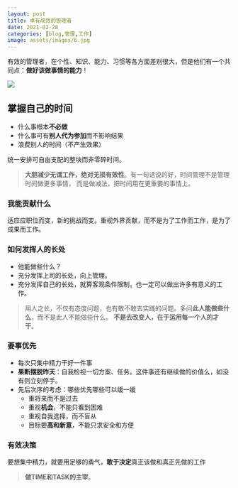 ```yaml
---
layout: post
title: 卓有成效的管理者
date: 2021-02-28
categories: [blog,管理,工作]
image: assets/images/6.jpg
---
```


有效的管理者，在个性、知识、能力、习惯等各方面差别很大，但是他们有一个共同点：**做好该做事情的能力**！

![](https://raw.githubusercontent.com/icodingc/icodingc.github.io/main/img/Effective_Executive.png)

## 掌握自己的时间
- 什么事根本**不必做**
- 什么事可有**别人代为参加**而不影响结果
- 浪费别人的时间（不产生效果）

统一安排可自由支配的整块而非零碎时间。

> **大胆减少无谓工作，绝对无损有效性**。有一句话说的好，时间管理不是管理时间做更多事情，
> 而是做减法，把时间用在更重要的事情上。

### 我能贡献什么

适应应职位而变，新的挑战而变。重视外界贡献，而不是为了工作而工作，是为了成果而工作。

### 如何发挥人的长处
- 他能做些什么？
- 充分发挥上司的长处，向上管理。
- 充分发挥自己的长处，就算客观条件限制，也一定可以做出许多有意义的工作。

> 用人之长，不仅有态度问题，也有敢不敢去实践的问题。多问**此人能做些什么**，而不是此人不能做些什么。
> **不是去改变人，在于运用每一个人的才干**。

### 要事优先
- 每次只集中精力干好一件事
- **果断摆脱昨天**：自我检视一切方案、任务。这件事还有继续做的价值么，如没有则立刻停手。
- 先后次序的考虑：哪些优先哪些可以缓一缓
  *  重将来而不是过去
  *  重视**机会**，不能只看到困难
  *  重视自我选择，而不盲从
  *  目标要**高和新意**，不能只求安全和方便

### 有效决策

要想集中精力，就要用足够的勇气，**敢于决定**真正该做和真正先做的工作


> **做TIME和TASK的主宰**。